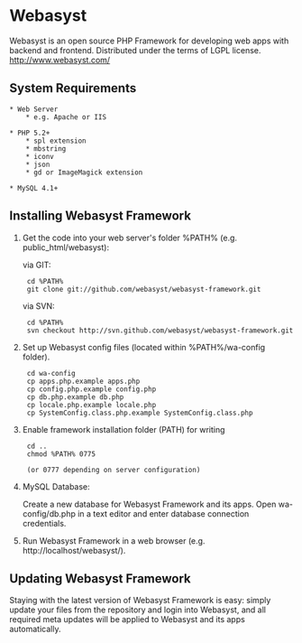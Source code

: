# Webasyst #

Webasyst is an open source PHP Framework for developing web apps with backend and frontend.
Distributed under the terms of LGPL license.
http://www.webasyst.com/

## System Requirements ##

	* Web Server
		* e.g. Apache or IIS
		
	* PHP 5.2+
		* spl extension
		* mbstring
		* iconv
		* json
		* gd or ImageMagick extension

	* MySQL 4.1+


## Installing Webasyst Framework ##

1. Get the code into your web server's folder %PATH% (e.g. public_html/webasyst):

	via GIT:

		cd %PATH%
		git clone git://github.com/webasyst/webasyst-framework.git

	via SVN:
	
		cd %PATH%
		svn checkout http://svn.github.com/webasyst/webasyst-framework.git

2. Set up Webasyst config files (located within %PATH%/wa-config folder).

		cd wa-config
		cp apps.php.example apps.php
		cp config.php.example config.php
		cp db.php.example db.php
		cp locale.php.example locale.php
		cp SystemConfig.class.php.example SystemConfig.class.php

2. Enable framework installation folder (PATH) for writing

		cd ..
		chmod %PATH% 0775
		
		(or 0777 depending on server configuration)

3. MySQL Database:

	Create a new database for Webasyst Framework and its apps.
	Open wa-config/db.php in a text editor and enter database connection credentials.

4. Run Webasyst Framework in a web browser (e.g. http://localhost/webasyst/).

## Updating Webasyst Framework ##

Staying with the latest version of Webasyst Framework is easy: simply update your files from the repository and login into Webasyst, and all required meta updates will be applied to Webasyst and its apps automatically.